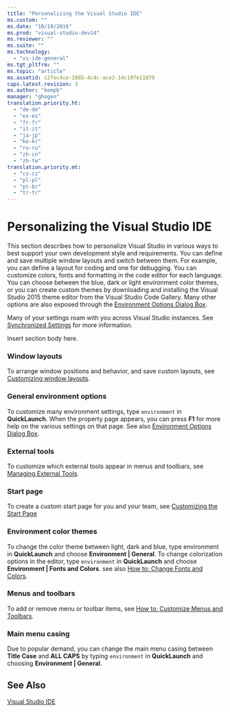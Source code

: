 ```yaml
---
title: "Personalizing the Visual Studio IDE"
ms.custom: ""
ms.date: "10/19/2016"
ms.prod: "visual-studio-dev14"
ms.reviewer: ""
ms.suite: ""
ms.technology: 
  - "vs-ide-general"
ms.tgt_pltfrm: ""
ms.topic: "article"
ms.assetid: c2fec4ce-3885-4c4c-ace2-14c197e11079
caps.latest.revision: 3
ms.author: "kempb"
manager: "ghogen"
translation.priority.ht: 
  - "de-de"
  - "es-es"
  - "fr-fr"
  - "it-it"
  - "ja-jp"
  - "ko-kr"
  - "ru-ru"
  - "zh-cn"
  - "zh-tw"
translation.priority.mt: 
  - "cs-cz"
  - "pl-pl"
  - "pt-br"
  - "tr-tr"
---
```

# Personalizing the Visual Studio IDE
This section describes how to personalize Visual Studio in various ways to best support your own development style and requirements. You can define and save multiple window layouts and switch between them. For example, you can define a layout for coding and one for debugging. You can customize colors, fonts and formatting in the code editor for each language. You can choose between the blue, dark or light environment color themes, or you can create custom themes by downloading and installing the Visual Studio 2015 theme editor from the Visual Studio Code Gallery. Many other options are also exposed through the [Environment Options Dialog Box](../reference/environment-options-dialog-box.md).  
  
 Many of your settings roam with you across Visual Studio instances. See [Synchronized Settings](../ide/synchronized-settings-in-visual-studio.md) for more information.  
  
 Insert section body here.  
  
### Window layouts  
 To arrange window positions and behavior, and save custom layouts, see [Customizing window layouts](../ide/customizing-window-layouts-in-visual-studio.md).  
  
### General environment options  
 To customize many environment settings, type `environment` in **QuickLaunch**. When the property page appears, you can press  **F1** for more help on the various settings on that page. See also [Environment Options Dialog Box](../reference/environment-options-dialog-box.md).  
  
### External tools  
 To customize which external tools appear in menus and toolbars, see [Managing External Tools](../ide/managing-external-tools.md).  
  
### Start page  
 To create a custom start page for you and your team, see [Customizing the Start Page](../ide/customizing-the-start-page-for-visual-studio.md)  
  
### Environment color themes  
 To change the color theme between light, dark and blue, type environment in **QuickLaunch** and choose **Environment &#124; General**. To change colorization options in the editor, type `environment` in **QuickLaunch** and choose **Environment &#124; Fonts and Colors**. see also [How to: Change Fonts and Colors](../ide/how-to--change-fonts-and-colors-in-visual-studio.md).  
  
### Menus and toolbars  
 To add or remove menu or toolbar items, see [How to: Customize Menus and Toolbars](../ide/how-to--customize-menus-and-toolbars-in-visual-studio.md).  
  
### Main menu casing  
 Due to popular demand, you can change the main menu casing between **Title Case** and **ALL CAPS** by typing `environment` in **QuickLaunch** and choosing **Environment &#124; General**.  
  
## See Also  
 [Visual Studio IDE](../ide/visual-studio-ide.md)